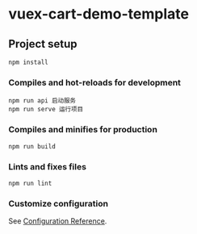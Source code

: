 # vuex-cart-demo-template

## Project setup
```
npm install
```

### Compiles and hot-reloads for development
```
npm run api 启动服务
npm run serve 运行项目
```

### Compiles and minifies for production
```
npm run build
```

### Lints and fixes files
```
npm run lint
```

### Customize configuration
See [Configuration Reference](https://cli.vuejs.org/config/).
